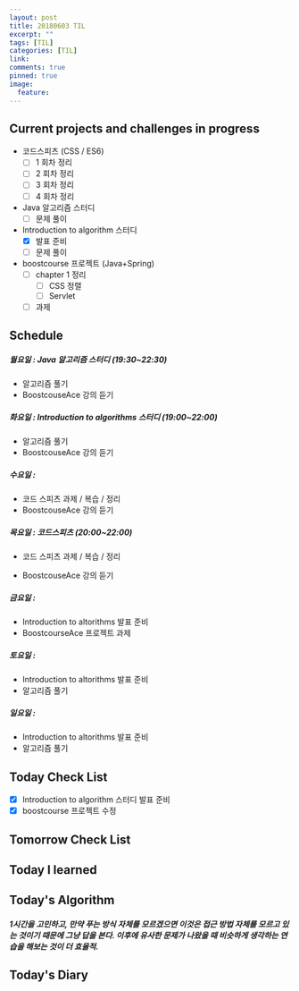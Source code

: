 ```yaml
---
layout: post
title: 20180603 TIL
excerpt: ""
tags: [TIL]
categories: [TIL]
link:
comments: true
pinned: true
image:
  feature:
---
```


## Current projects and challenges in progress

- 코드스피츠 (CSS / ES6)
  - [ ] 1 회차 정리
  - [ ] 2 회차 정리
  - [ ] 3 회차 정리
  - [ ] 4 회차 정리
- Java 알고리즘 스터디 
  - [ ] 문제 풀이
- Introduction to algorithm 스터디
  - [x] 발표 준비
  - [ ] 문제 풀이
- boostcourse 프로젝트 (Java+Spring)
  - [ ] chapter 1 정리
    - [ ] CSS 정렬
    - [ ] Servlet
  - [ ] 과제

## Schedule

##### 월요일 : Java 알고리즘 스터디  (19:30~22:30) 

* 알고리즘 풀기
* BoostcouseAce 강의 듣기

##### 화요일 : Introduction to algorithms 스터디 (19:00~22:00)

* 알고리즘 풀기
* BoostcouseAce 강의 듣기

##### 수요일 :

* 코드 스피츠 과제 / 복습 / 정리
* BoostcouseAce 강의 듣기

##### 목요일 : 코드스피츠 (20:00~22:00)

* 코드 스피츠 과제 / 복습 / 정리

* BoostcouseAce 강의 듣기

##### 금요일 :

* Introduction to altorithms 발표 준비
* BoostcourseAce 프로젝트 과제

##### 토요일 :

* Introduction to altorithms 발표 준비
* 알고리즘 풀기

##### 일요일 :

* Introduction to altorithms 발표 준비
* 알고리즘 풀기

## Today Check List

- [x] Introduction to algorithm 스터디 발표 준비
- [x] boostcourse 프로젝트 수정

## Tomorrow Check List



## Today I learned



## Today's Algorithm

##### 1시간을 고민하고, 만약 푸는 방식 자체를 모르겠으면 이것은 접근 방법 자체를 모르고 있는 것이기 때문에 그냥 답을 본다. 이후에 유사한 문제가 나왔을 때 비슷하게 생각하는 연습을 해보는 것이 더 효율적.



## Today's Diary